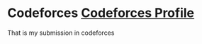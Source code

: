# Codeforces [Codeforces Profile](https://codeforces.com/profile/Ahmed-Roshdy)
 That is my submission in codeforces
